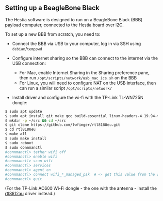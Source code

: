 ## Setting up a BeagleBone Black

The Hestia software is designed to run on a BeagleBone Black (BBB) payload computer, connected to the Hestia board over I2C.

To set up a new BBB from scratch, you need to:

* Connect the BBB via USB to your computer, log in via SSH using `debian`/`temppwd`

* Configure internet sharing so the BBB can connect to the internet via the USB connection:
    * For Mac, enable Internet Sharing in the Sharing preference pane, then run `/opt/scripts/network/usb_mac_ics.sh` on
      the BBB
    * For Linux, you will need to configure NAT on the USB interface, then can run a similar
      script `/opt/scripts/network/`

* Install driver and configure the wi-fi with the TP-Link TL-WN725N dongle:

```sh
$ sudo apt update
$ sudo apt install git make gcc build-essential linux-headers-4.19.94-ti-r42
$ mkdir -p ~/src && cd ~/src
$ git clone https://github.com/lwfinger/rtl8188eu.git
$ cd rtl8188eu
$ make all
$ sudo make install
$ sudo reboot
$ sudo connmanctl
#connmanctl> tether wifi off
#connmanctl> enable wifi
#connmanctl> scan wifi
#connmanctl> services
#connmanctl> agent on
#connmanctl> connect wifi_*_managed_psk  # <- get this value from the services list above
#connmanctl> quit
```

(For the TP-Link AC600 Wi-Fi dongle - the one with the antenna - install the
[rtl8812au](https://github.com/aircrack-ng/rtl8812au.git) driver instead.)